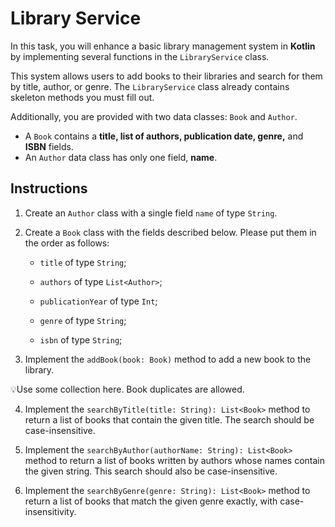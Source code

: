 # Library Service

In this task, you will enhance a basic library management system in **Kotlin** by implementing several functions in the `LibraryService` class.

This system allows users to add books to their libraries and search for them by title, author, or genre. The `LibraryService` class already contains skeleton methods you must fill out.

Additionally, you are provided with two data classes: `Book` and `Author`.

 - A `Book` contains a **title, list of authors, publication date, genre,** and **ISBN** fields.
 - An `Author` data class has only one field, **name**.

## Instructions

1. Create an `Author` class with a single field `name` of type `String`.

2. Create a `Book` class with the fields described below. Please put them in the order as follows:

   - `title` of type `String`;

   - `authors` of type `List<Author>`;

   - `publicationYear` of type `Int`;

   - `genre` of type `String`;

   - `isbn` of type `String`;

3. Implement the `addBook(book: Book)` method to add a new book to the library. 

💡Use some collection here. Book duplicates are allowed.

4. Implement the `searchByTitle(title: String): List<Book>` method to return a list of books that contain the given title. The search should be case-insensitive.

5. Implement the `searchByAuthor(authorName: String): List<Book>` method to return a list of books written by authors whose names contain the given string. This search should also be case-insensitive.

6. Implement the `searchByGenre(genre: String): List<Book>` method to return a list of books that match the given genre exactly, with case-insensitivity.
